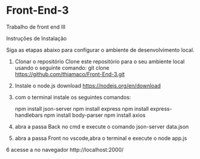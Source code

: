# Front-End-3
Trabalho de front end III

Instruções de Instalação

Siga as etapas abaixo para configurar o ambiente de desenvolvimento local.

1. Clonar o repositório
   Clone este repositório para o seu ambiente local usando o seguinte comando:
   git clone https://github.com/thiamaco/Front-End-3.git

2. Instale o node.js
    download https://nodejs.org/en/download
3. com o terminal instale os seguintes comandos:

   npm install json-server
   npm install express
   npm install express-handlebars
   npm install body-parser
   npm install axios

4. abra a passa Back no cmd e execute o comando
  json-server data.json

6. abra a passa Front no vscode,abra o terminal e execute o node app.js

6 acesse a no navegador http://localhost:2000/

   
